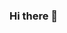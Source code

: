 ### Hi there 👋

<!--
**xxxfzxxx/xxxfzxxx** is a ✨ _special_ ✨ repository because its `README.md` (this file) appears on your GitHub profile.

Here are some ideas to get you started:

- 🔭 I’m currently studying in the University of Illinois Urbana, Champaign
- 🌱 I’m currently learning Database System, Data Mining, and Artifical Intelligence
- 👯 I’m looking to collaborate on Kaggle Competition
- 🤔 I’m looking for help with writing a blog
- 💬 Ask me about my school
- 📫 How to reach me: zfeng13@illinois.edu
- ⚡ Fun fact: I love CS. I love Math.
-->
